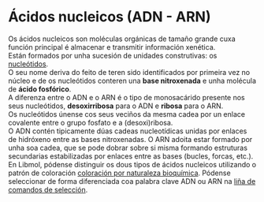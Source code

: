 # Ácidos nucleicos (ADN - ARN)
Os ácidos nucleicos son moléculas orgánicas de tamaño grande cuxa función principal é almacenar e transmitir información xenética.  
Están formados por unha sucesión de unidades construtivas: os [nucleótidos](lexicon-nucleotide).  
O seu nome deriva do feito de teren sido identificados por primeira vez no núcleo e de os nucleótidos conteren una **base nitroxenada** e unha molécula de  **ácido fosfórico**.  
A diferenza entre o ADN e o ARN é o tipo de monosacárido presente nos seus nucleótidos, **desoxirribosa** para o ADN e **ribosa** para o ARN.  
Os nucleótidos únense cos seus veciños da mesma cadea por un enlace covalente entre o grupo fosfato e a (desoxi)ribosa.  
O ADN contén tipicamente dúas cadeas nucleotídicas unidas por enlaces de hidróxeno entre as bases nitroxenadas. O ARN adoita estar formado por unha soa cadea, que se pode dobrar sobre si misma formando estruturas secundarias estabilizadas por enlaces entre as bases (bucles, forcas, etc.).  
En Libmol, pódense distinguir os dous tipos de ácidos nucleicos utilizando o patrón de coloración [coloración por naturaleza bioquímica](color-bynature). Pódense seleccionar de forma diferenciada coa palabra clave ADN ou ARN na [liña de comandos de selección](select-command-line).  

